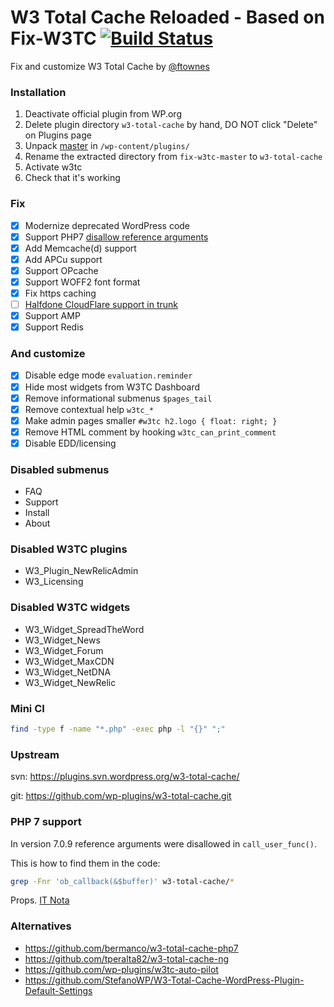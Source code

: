 # W3 Total Cache Reloaded - Based on Fix-W3TC [![Build Status](https://travis-ci.org/szepeviktor/fix-w3tc.svg?branch=master)](https://travis-ci.org/szepeviktor/fix-w3tc)

Fix and customize W3 Total Cache by [@ftownes](https://github.com/ftownes)

### Installation

1. Deactivate official plugin from WP.org
1. Delete plugin directory `w3-total-cache` by hand, DO NOT click "Delete" on Plugins page
1. Unpack [master](https://github.com/szepeviktor/fix-w3tc/archive/master.zip) in `/wp-content/plugins/`
1. Rename the extracted directory from `fix-w3tc-master` to `w3-total-cache`
1. Activate w3tc
1. Check that it's working

### Fix

- [x] Modernize deprecated WordPress code
- [x] Support PHP7 [disallow reference arguments](https://github.com/php/php-src/commit/fafe01b)
- [x] Add Memcache(d) support
- [x] Add APCu support
- [x] Support OPcache
- [x] Support WOFF2 font format
- [x] Fix https caching
- [ ] [Halfdone CloudFlare support in trunk](https://github.com/szepeviktor/fix-w3tc/issues/68)
- [x] Support AMP
- [x] Support Redis

### And customize

- [x] Disable edge mode `evaluation.reminder`
- [x] Hide most widgets from W3TC Dashboard
- [x] Remove informational submenus `$pages_tail`
- [x] Remove contextual help `w3tc_*`
- [x] Make admin pages smaller `#w3tc h2.logo { float: right; }`
- [x] Remove HTML comment by hooking `w3tc_can_print_comment`
- [x] Disable EDD/licensing

### Disabled submenus

- FAQ
- Support
- Install
- About

### Disabled W3TC plugins

- W3_Plugin_NewRelicAdmin
- W3_Licensing

### Disabled W3TC widgets

- W3_Widget_SpreadTheWord
- W3_Widget_News
- W3_Widget_Forum
- W3_Widget_MaxCDN
- W3_Widget_NetDNA
- W3_Widget_NewRelic

### Mini CI

```bash
find -type f -name "*.php" -exec php -l "{}" ";"
```

### Upstream

svn: https://plugins.svn.wordpress.org/w3-total-cache/

git: https://github.com/wp-plugins/w3-total-cache.git

### PHP 7 support

In version 7.0.9 reference arguments were disallowed in `call_user_func()`.

This is how to find them in the code:

```bash
grep -Fnr 'ob_callback(&$buffer)' w3-total-cache/*
```

Props. [IT Nota](https://www.itnota.com/fixing-php7-compatibility-issue-w3-total-cache/)

### Alternatives

- https://github.com/bermanco/w3-total-cache-php7
- https://github.com/tperalta82/w3-total-cache-ng
- https://github.com/wp-plugins/w3tc-auto-pilot
- https://github.com/StefanoWP/W3-Total-Cache-WordPress-Plugin-Default-Settings

<!--
configwriter: master.phps ???
inspect alternative
try Google Page Speed API on dashboard widget
-->

